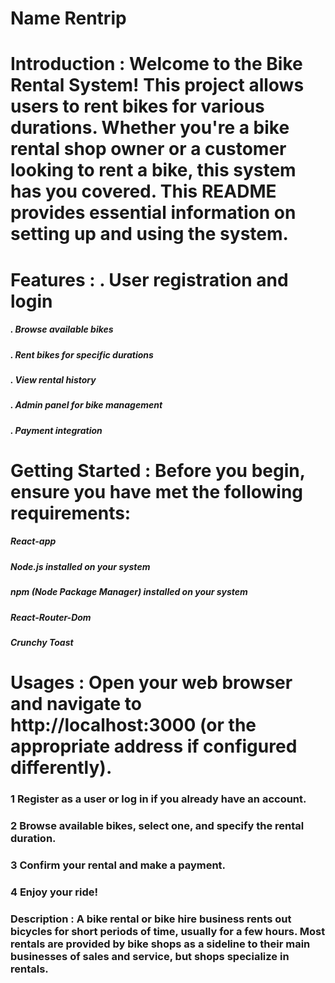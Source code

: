 # Name Rentrip

# Introduction : Welcome to the Bike Rental System! This project allows users to rent bikes for various durations. Whether you're a bike rental shop owner or a customer looking to rent a bike, this system has you covered. This README provides essential information on setting up and using the system.

# Features : . User registration and login
##### . Browse available bikes
##### . Rent bikes for specific durations
##### . View rental history
##### . Admin panel for bike management
##### . Payment integration

# Getting Started : Before you begin, ensure you have met the following requirements:
##### React-app
##### Node.js installed on your system
##### npm (Node Package Manager) installed on your system
##### React-Router-Dom
##### Crunchy Toast 

# Usages : Open your web browser and navigate to http://localhost:3000 (or the appropriate address if configured differently).

### 1 Register as a user or log in if you already have an account.

### 2 Browse available bikes, select one, and specify the rental duration.

### 3 Confirm your rental and make a payment.

### 4 Enjoy your ride!


### Description : A bike rental or bike hire business rents out bicycles for short periods of time, usually for a few hours. Most rentals are provided by bike shops as a sideline to their main businesses of sales and service, but shops specialize in rentals.

